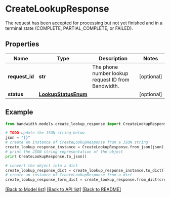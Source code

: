 # CreateLookupResponse

The request has been accepted for processing but not yet finished and in a terminal state (COMPLETE, PARTIAL_COMPLETE, or FAILED).

## Properties
Name | Type | Description | Notes
------------ | ------------- | ------------- | -------------
**request_id** | **str** | The phone number lookup request ID from Bandwidth. | [optional] 
**status** | [**LookupStatusEnum**](LookupStatusEnum.md) |  | [optional] 

## Example

```python
from bandwidth.models.create_lookup_response import CreateLookupResponse

# TODO update the JSON string below
json = "{}"
# create an instance of CreateLookupResponse from a JSON string
create_lookup_response_instance = CreateLookupResponse.from_json(json)
# print the JSON string representation of the object
print CreateLookupResponse.to_json()

# convert the object into a dict
create_lookup_response_dict = create_lookup_response_instance.to_dict()
# create an instance of CreateLookupResponse from a dict
create_lookup_response_form_dict = create_lookup_response.from_dict(create_lookup_response_dict)
```
[[Back to Model list]](../README.md#documentation-for-models) [[Back to API list]](../README.md#documentation-for-api-endpoints) [[Back to README]](../README.md)


